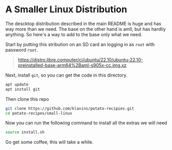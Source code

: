 A Smaller Linux Distribution
===

The descktop distribution described in the main README is huge and has way more than we need. The base on the other hand is amll, but has hardliy anything. So here's a way to add to the base only what we need.

Start by putting this stribution on an SD card an logging in as `root` with password `root`.

> https://distro.libre.computer/ci/ubuntu/22.10/ubuntu-22.10-preinstalled-base-arm64%2Baml-s905x-cc.img.xz

Next, install `git`, so you can get the code in this directory.

```bash
apt update
apt install git
```

Then clone this repo

```bash
git clone https://github.com/klavins/potato-recipies.git
cd potato-recipes/small-linux
```

Now you can run the following command to install all the extras we will need

```bash
source install.sh
```

Go get some coffee, this will take a while.